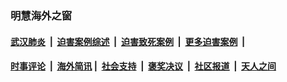 
### 明慧海外之窗

####  [武汉肺炎](indexes/365.md?t=07030401) &nbsp;|&nbsp;  [迫害案例综述](indexes/328.md?t=07030401) &nbsp;|&nbsp; [迫害致死案例](indexes/277.md?t=07030401)  &nbsp;|&nbsp; [更多迫害案例](indexes/81.md?t=07030401)  &nbsp;|&nbsp; 
####  [时事评论](indexes/19.md?t=07030401) &nbsp;|&nbsp; [海外简讯](indexes/245.md?t=07030401)&nbsp;|&nbsp;  [社会支持](indexes/140.md?t=07030401) &nbsp;|&nbsp; [褒奖决议](indexes/282.md?t=07030401) &nbsp;|&nbsp; [社区报道](indexes/91.md?t=07030401)  &nbsp;|&nbsp; [天人之间](indexes/78.md?t=07030401) 

